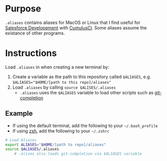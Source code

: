 Purpose
===
`.aliases` contains aliases for MacOS or Linux that I find useful for [Salesforce Developement](https://developer.salesforce.com/tools/sfdxcli) with [CumulusCI](https://cumulusci.readthedocs.io/en/latest/).  Some aliases assume the existance of other programs.

Instructions
===

Load `.aliases` in when creating a new terminal by:
1) Create a variable as the path to this repository called `$ALIASES`, e.g. `$ALIASES="$HOME/[path to this repo]/aliases"`
2) Load `.aliases` by calling `source $ALISES/.aliases`
    - `.aliases` uses the `$ALIASES` variable to load other scripts such as [git-completion](https://github.com/git/git/blob/master/contrib/completion/git-completion.bash)

Example
--- 
-  If using the default terminal, add the following to your `~/.bash_profile`
-  If using [zsh](https://ohmyz.sh/), add the following to your `~/.zshrc`
```bash
# Load Aliases
export ALIASES="$HOME/[path to repo]/aliases" 
source $ALIASES/.aliases
    # .alises also loads git-completion via $ALIASES variable
```